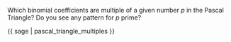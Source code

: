 Which binomial coefficients are multiple of a given number $p$ in the Pascal Triangle? Do you see any pattern for $p$ prime?

{{ sage | pascal_triangle_multiples }}